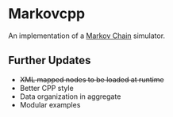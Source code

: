 # Markovcpp
An implementation of a [Markov Chain](https://en.wikipedia.org/wiki/Markov_chain) simulator.

## Further Updates
- ~~XML mapped nodes to be loaded at runtime~~
- Better CPP style
- Data organization in aggregate
- Modular examples

